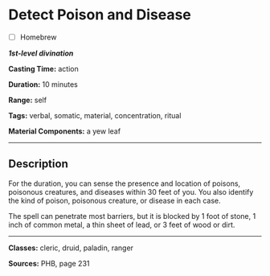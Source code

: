 # Detect Poison and Disease

- [ ] Homebrew

***1st-level divination***

**Casting Time:** action

**Duration:** 10 minutes

**Range:** self

**Tags:** verbal, somatic, material, concentration, ritual

**Material Components:** a yew leaf

---

## Description
For the duration, you can sense the presence and location of poisons, poisonous creatures, and diseases within 30 feet of you.
You also identify the kind of poison, poisonous creature, or disease in each case.

The spell can penetrate most barriers, but it is blocked by 1 foot of stone, 1 inch of common metal, a thin sheet of lead, or 3 feet of wood or dirt.

---

**Classes:** cleric, druid, paladin, ranger

**Sources:** PHB, page 231
